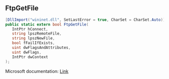 ## FtpGetFile

```csharp
[DllImport("wininet.dll", SetLastError = true, CharSet = CharSet.Auto)]
public static extern bool FtpGetFile(
   IntPtr hConnect,
   string lpszRemoteFile,
   string lpszNewFile,
   bool fFailIfExists,
   uint dwFlagsAndAttributes,
   uint dwFlags,
   IntPtr dwContext
);
```

Microsoft documentation: [Link](https://docs.microsoft.com/en-us/windows/win32/api/wininet/nf-wininet-ftpgetfilea)
